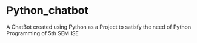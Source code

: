 # Python_chatbot
A ChatBot created using Python as a Project to satisfy the need of Python Programming of 5th SEM ISE
